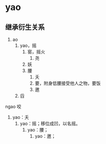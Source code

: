 # yao

## 继承衍生关系


1. ao
   1. yao，摇
      1. 窑，摇火
         1. 尧
      2. 妖
      3. 腰
         1. 夭
         2. 要，附身低腰接受他人之物，要饭 
         3. 邀
   2. 舀


ngao 咬
1. yao：夭
      1. yao：摇；移位成凹，以名摇。
         1. yao：腰；
            1. yao：邀；